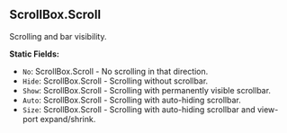## ScrollBox.Scroll

Scrolling and bar visibility.


**Static Fields:**
- `No`: ScrollBox.Scroll - No scrolling in that direction.
- `Hide`: ScrollBox.Scroll - Scrolling without scrollbar.
- `Show`: ScrollBox.Scroll - Scrolling with permanently visible scrollbar.
- `Auto`: ScrollBox.Scroll - Scrolling with auto-hiding scrollbar.
- `Size`: ScrollBox.Scroll - Scrolling with auto-hiding scrollbar and view-port expand/shrink.
